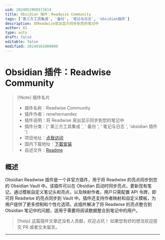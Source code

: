 ```yaml
---
uid: 2024052908572614
title: Obsidian 插件：Readwise Community
tags: ['第三方工具集成', '备份', '笔记与日志', 'obsidian插件']
description: 将Readwise突出显示同步到您的笔记中
author: AI
type: auto
draft: false
editable: false
modified: 20240101000000
---
```


# Obsidian 插件：Readwise Community

> [!Note] 插件名片
> - 插件名称：Readwise Community
> - 插件作者：renehernandez
> - 插件说明：将 Readwise 突出显示同步到您的笔记中
> - 插件分类：[' 第三方工具集成 ', ' 备份 ', ' 笔记与日志 ', 'obsidian 插件 ']
> - 项目地址：[点我访问](https://github.com/renehernandez/obsidian-readwise)
> - 国内下载地址：[下载安装](https://pkmer.cn/products/plugin/pluginMarket/?obsidian-readwise)
> - 自述文件：[Readme](https://ghproxy.net/https://raw.githubusercontent.com/renehernandez/obsidian-readwise/main/README.md)

## 概述

Obsidian Readwise 插件是一个非官方插件，用于将 Readwise 的亮点同步到您的 Obsidian Vault 中。该插件可以在 Obsidian 启动时同步亮点，更新现有笔记，通过模板自定义笔记头和亮点，以及映射作者。用户只需配置 API 令牌，即可将 Readwise 的亮点同步到 Vault 中。插件还支持作者映射和自定义模板，为用户提供了更多控制和个性化选项。此插件解决了将 Readwise 的亮点整合到 Obsidian 笔记中的问题，适用于需要将阅读数据整合到笔记中的用户。

> [!help]
> 这篇插件文章还没有人贡献，欢迎占坑！
> 如果您有好的想法欢迎提交 PR 或者文末留言。

---



